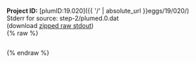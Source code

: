 **Project ID:** [plumID:19.020]({{ '/' | absolute_url }}eggs/19/020/)  
Stderr for source:  step-2/plumed.0.dat   
(download [zipped raw stdout](plumed.0.dat.plumed_master.stdout.txt.zip))  
{% raw %}
<pre>
</pre>
{% endraw %}
